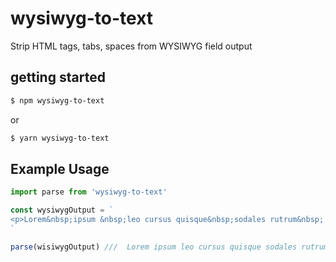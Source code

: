 # wysiwyg-to-text

Strip HTML tags, tabs, spaces from WYSIWYG field output

## getting started

```bash
$ npm wysiwyg-to-text
```
or
```bash
$ yarn wysiwyg-to-text
```

## Example Usage

```js
import parse from 'wysiwyg-to-text'

const wysiwygOutput = `
<p>Lorem&nbsp;ipsum &nbsp;leo cursus quisque&nbsp;sodales rutrum&nbsp; <p>mattisо</p></p>
`

parse(wisiwygOutput) ///  Lorem ipsum leo cursus quisque sodales rutrum mattisо

```


